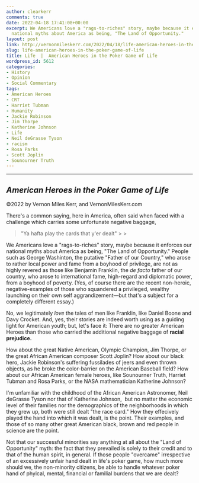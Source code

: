 ```yaml
---
author: clearkerr
comments: true
date: 2022-04-18 17:41:08+00:00
excerpt: We Americans love a "rags-to-riches" story, maybe because it enforces our
  national myths about America as being, "The Land of Opportunity."
layout: post
link: http://vernonmileskerr.com/2022/04/18/life-american-heroes-in-the-poker-game-of-life/
slug: life-american-heroes-in-the-poker-game-of-life
title: Life  |  American Heroes in the Poker Game of Life
wordpress_id: 5612
categories:
- History
- Opinion
- Social Commentary
tags:
- American Heroes
- CRT
- Harriet Tubman
- Humanity
- Jackie Robinson
- Jim Thorpe
- Katherine Johnson
- Life
- Neil deGrasse Tyson
- racism
- Rosa Parks
- Scott Joplin
- Sounourner Truth
---
```


* * *




## _American Heroes in the Poker Game of Life_




©2022 by Vernon Miles Kerr, and VernonMilesKerr.com 






There's a common saying, here in America, often said when faced with a challenge which carries some unfortunate negative baggage,  







<blockquote>"Ya hafta play the cards that y'er dealt"
> 
> </blockquote>







We Americans love a "rags-to-riches" story, maybe because it enforces our national myths about America as being, "The Land of Opportunity." People such as George Washinton, the putative "Father of our Country," who arose to  rather local power and fame from a boyhood of privilege, are not as highly revered as those like Benjamin Franklin, the _de facto_ father of our country, who arose to international fame, high-regard and diplomatic power, from a boyhood of poverty.  (Yes, of course there are the recent non-heroic, negative-examples of those who squandered a privileged, wealthy launching on their own self aggrandizement—but that's a subject for a completely different essay.)







No, we legitimately  _love_ the tales of men like Franklin, like Daniel Boone and Davy Crocket.  And, yes, their stories are indeed worth using as a guiding light for American youth; but, let's face it:  There are no greater American Heroes than those who carried the additional negative baggage of **racial prejudice.**  







How about the great Native American, Olympic Champion, Jim Thorpe, or the great African American composer Scott Joplin?  How about our black hero, Jackie Robinson's suffering fussilades of jeers and even thrown objects, as he broke the color-barrier on the American Baseball field? How about our African American female heroes, like Sounourner Truth, Harriet Tubman and Rosa Parks, or the NASA mathematician Katherine Johnson?  







I'm unfamiliar with the childhood of the African American Astronomer, Neil deGrasse Tyson nor that of Katherine Johnson,   but no matter the economic level of their families nor the demographics of the neighborhoods in which they grew up, both were still dealt "the race card."  How they effecively played the hand into which it was dealt, is the point.  Their examples, and those of so many other great American black, brown and red people in science are the point.  







Not that our successful minorities say anything at all about the "Land of Opportunity" myth:  the fact that they prevailed is solely to their credit and to that of the human spirit, in general.  If those people "overcame" irrespective of an excessively unfair hand dealt in life's poker game, how much more should we, the non-minority citizens, be able to handle whatever poker hand of phyical, mental, financial  or familial burdens that we are dealt?



